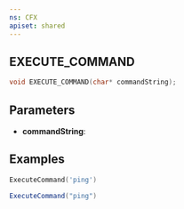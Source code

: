 ```yaml
---
ns: CFX
apiset: shared
---
```

## EXECUTE_COMMAND

```c
void EXECUTE_COMMAND(char* commandString);
```


## Parameters
* **commandString**: 

## Examples
```lua
ExecuteCommand('ping')
```

```cs
ExecuteCommand("ping")
```